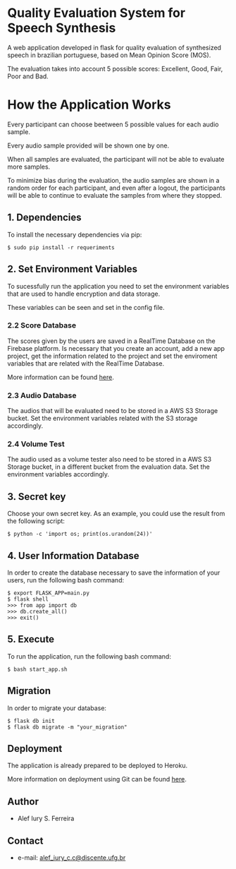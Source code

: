 # Quality Evaluation System for Speech Synthesis

A web application developed in flask for quality evaluation of synthesized speech in brazilian portuguese, based on Mean Opinion Score (MOS).

The evaluation takes into account 5 possible scores: Excellent, Good, Fair, Poor and Bad.

# How the Application Works

Every participant can choose beetween 5 possible values for each audio sample.

Every audio sample provided will be shown one by one.

When all samples are evaluated, the participant will not be able to evaluate more samples.

To minimize bias during the evaluation, the audio samples are shown in a random order for each participant, and even after a logout,
the participants will be able to continue to evaluate the samples from where they stopped.

## 1. Dependencies

To install the necessary dependencies via pip:

```
$ sudo pip install -r requeriments
```

## 2. Set Environment Variables

To sucessfully run the application you need to set the environment variables that are used to handle encryption and data storage.

These variables can be seen and set in the config file.

### 2.2 Score Database

The scores given by the users are saved in a RealTime Database on the Firebase platform. Is necessary that you create an account, add a new app project, get the information related to the project and set the enviroment variables that are related with the RealTime Database.

More information can be found [here](https://firebase.google.com).

### 2.3 Audio Database

The audios that will be evaluated need to be stored in a AWS S3 Storage bucket. Set the environment variables related with the S3 storage accordingly.

### 2.4 Volume Test

The audio used as a volume tester also need to be stored in a AWS S3 Storage bucket, in a different bucket from the evaluation data. Set the environment variables accordingly.

## 3. Secret key

Choose your own secret key. As an example, you could use the result from the following script:

```
$ python -c 'import os; print(os.urandom(24))'
```

## 4. User Information Database

In order to create the database necessary to save the information of your users, run the following bash command:

```
$ export FLASK_APP=main.py
$ flask shell
>>> from app import db
>>> db.create_all()
>>> exit()
```

## 5. Execute

To run the application, run the following bash command:

```
$ bash start_app.sh
```

## Migration

In order to migrate your database:

```
$ flask db init
$ flask db migrate -m "your_migration"
```

## Deployment

The application is already prepared to be deployed to Heroku.

More information on deployment using Git can be found [here](https://devcenter.heroku.com/articles/git).

## Author

- Alef Iury S. Ferreira

## Contact

- e-mail: alef_iury_c.c@discente.ufg.br

